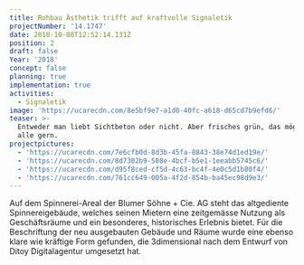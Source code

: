 ```yaml
---
title: Rohbau Ästhetik trifft auf kraftvolle Signaletik
projectNumber: '14.1747'
date: 2018-10-08T12:52:14.131Z
position: 2
draft: false
Year: '2018'
concept: false
planning: true
implementation: true
activities:
  - Signaletik
image: 'https://ucarecdn.com/8e5bf9e7-a1d0-40fc-a618-d65cd7b9efd6/'
teaser: >-
  Entweder man liebt Sichtbeton oder nicht. Aber frisches grün, das mögen doch
  alle gern.
projectpictures:
  - 'https://ucarecdn.com/7e6cfb0d-8d3b-45fa-8843-38e74d1ed19e/'
  - 'https://ucarecdn.com/8d7302b9-508e-4bcf-b5e1-1eeabb5745c6/'
  - 'https://ucarecdn.com/d95f8ced-cf5d-4c63-bc4f-4e0c5d1b80f4/'
  - 'https://ucarecdn.com/761cc649-005a-4f2d-854b-ba45ec98d9e3/'
---
```

Auf dem Spinnerei-Areal der Blumer Söhne + Cie. AG steht das altgediente Spinnereigebäude, welches seinen Mietern eine zeitgemässe Nutzung als Geschäftsräume und ein besonderes, historisches Erlebnis bietet. Für die Beschriftung der neu ausgebauten Gebäude und Räume wurde eine ebenso klare wie kräftige Form gefunden, die 3dimensional nach dem Entwurf von Ditoy Digitalagentur umgesetzt hat.
